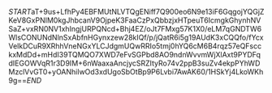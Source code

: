 $START$aT+9us+LfhPy4EBFMUtNLVTQgENiff7Q900eo6N9e13iF6GqgojYQGjZKeV8GxPNIM0kgJhbcanV9OjpeK3FaaCzPxQbbzjxHTpeuT6IcmgkGhynhNVSaZ+vxRN0NV1xhIngjURPQNcd+Bhj4EZ/oJt7FMxg57K1X0/eLM7qGNDTW6WlsCONUNdNlnSxAbfnHGynxzew28kIQf/p/jQatR6i5g19AUdK3xCQQfo/fYcxVelkDCuR9XRhhVneNGxYLCJdgmUQwRRIo5tmj0hYQ6cM6B4rqz57eQFscckxMdDd+mHdI39TQMQO7XWD7eFvSGPbd8AO9ndnWvvmWjXlAxt9PYDFqdIEGOWVqR1r3D9IM+6nWaaxaAncjycSRZItyRo74v2ppB3suZv4ekpPYhWDMzclVvGT0+yOANhilwOd3xdUgoSbOtBp9P6Lvbi7AwAK60/1HSkYj4LkoWKh9g==$END$